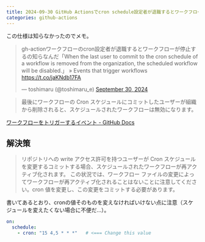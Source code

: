 ```yaml
---
title: 2024-09-30 GitHub Actionsでcron schedule設定者が退職するとワークフローが停止する
categories: github-actions
---
```


この仕様は知らなかったのでメモ。

<blockquote class="twitter-tweet"><p lang="ja" dir="ltr">gh-actionワークフローのcron設定者が退職するとワークフローが停止するの知らなんだ「When the last user to commit to the cron schedule of a workflow is removed from the organization, the scheduled workflow will be disabled.」 » Events that trigger workflows <a href="https://t.co/jaKNdb17FA">https://t.co/jaKNdb17FA</a></p>&mdash; toshimaru (@toshimaru_e) <a href="https://twitter.com/toshimaru_e/status/1840563629676257341?ref_src=twsrc%5Etfw">September 30, 2024</a></blockquote> <script async src="https://platform.twitter.com/widgets.js" charset="utf-8"></script>

> 最後にワークフローの Cron スケジュールにコミットしたユーザーが組織から削除されると、スケジュールされたワークフローは無効になります。

[ワークフローをトリガーするイベント - GitHub Docs](https://docs.github.com/ja/actions/writing-workflows/choosing-when-your-workflow-runs/events-that-trigger-workflows)

## 解決策

>  リポジトリへの write アクセス許可を持つユーザーが Cron スケジュールを変更するコミットする場合、スケジュールされたワークフローが再アクティブ化されます。 この状況では、ワークフロー ファイルの変更によってワークフローが再アクティブ化されることはないことに注意してください。cron 値を変更し、この変更をコミットする必要があります。

書いてあるとおり、cronの値そのものを変えなければいけない点に注意（スケジュールを変えたくない場合に不便だ...）。

```yaml
on:
  schedule:
    - cron: "15 4,5 * * *"   # <=== Change this value
```

